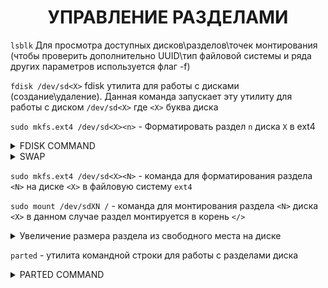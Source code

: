 <div align="center">

# УПРАВЛЕНИЕ РАЗДЕЛАМИ

</div>
  
`lsblk` Для просмотра доступных дисков\разделов\точек монтирования (чтобы проверить дополнительно UUID\тип файловой системы и ряда других параметров используется флаг -f)

`fdisk /dev/sd<X>` fdisk утилита для работы с дисками (создание\удаление). Данная команда запускает эту утилиту для работы с диском `/dev/sd<X>` где `<X>` буква диска

`sudo mkfs.ext4 /dev/sd<X><n>` - Форматировать раздел `n` диска `X` в ext4

<details>
  <summary>FDISK COMMAND</summary>

- l: Выводит список всех дисков и их разделов.
- p: Показать таблицу разделов для выбранного диска.
- m: Показать справку для утилиты fdisk.
- u: Показывает размеры разделов в секторах, а не в байтах.
- s: Выводит размер выбранного раздела в килобайтах.
- n: Создает новый раздел.
- t: Изменяет тип выбранного раздела.
- d: Удаляет выбранный раздел.
- v: Выводит подробную информацию о диске и разделах.
- h: Выводит справку о доступных ключах командной строки.
- w: Сохранить изменения и выйти из утилиты fdisk.
- q: Выйти из утилиты fdisk без сохранения изменений.

</details>

<details>
  <summary>SWAP</summary>

> Хорошим тоном будет - создать отдельный раздел под SWAP размером либо RAM x2, либо 1к1, но кто я такой чтобы говорить как нужно делать

`free -h` - посмотреть информацию о swap/ram
`swapon --show` - информация по текущему swap

<details>
  <summary>Создание SWAP целиком из логического раздела диска</summary>

1. `sudo mkswap /dev/sdXN` создание раздела под SWAP
2. После создания его необходимо указать в /etc/fstab по UUID
  - `lsblk -f` - этой командой смотрим UUID у раздела SWAP
  -  `sudo nano /etc/fstab` - в fstab добавляем строчку
```
UUID=a9fa39fe-93a8-44eb-9520-e21a308993e7 /path/to/mount      none    swap    sw      0       0
```
3. `sudo swapon -a` применяет изменения для SWAP

</details>

<details>
  <summary>Создание SWAP из выделенного места на логическом диске</summary>

1. `sudo dd if=/dev/zero of=/swapfile bs=1G count=10` - создает файл swapfile в корне, размером 10Gb (10 блоков по 1 Gb)
    - `sudo fallocate -l 1G /swapfile` - альтернативный вариант создания swap файла swapfile размером 1Gb в корне диска
2. `sudo chmod 600 /swapfile` - выставить права для свап файла
3. `sudo mkswap /swapfile` - инициализация swap файла
4. `sudo swapon /swapfile` - включение свап файла
5. В /etc/fstab заполняем строку
```
/swapfile  none  swap  sw  0  0
```

</details>

</details>

`sudo mkfs.ext4 /dev/sd<X><N>` - команда для форматирования раздела `<N>` на диске `<X>` в файловую систему `ext4`

`sudo mount /dev/sdXN /` - команда для монтирования раздела `<N>` диска `<X>` в данном случае раздел монтируется в корень `</>`

<details>
  <summary>Увеличение размера раздела из свободного места на диске</summary>

1. `echo 1 > /sys/block/<disk>/device/rescan`  пересканирования SCSI-устройства `/dev/<disk>` (Такая команда может быть полезной, если, например, вы только что изменили размер диска виртуальной машины или добавили новое физическое SCSI-устройство, и хотите, чтобы система увидела
   изменения без необходимости перезагружать сервер)

```
sudo sh -c 'echo 1 > /sys/block/<disk>/device/rescan'
```

3. `sudo growpart /dev/<disk> <disk_part>` Увеличивает раздел `<disk_parted>` на свободное место диска `/dev/<disk>`
4. `sudo resize2fs /dev/<disk_part>` Изменяет размер файловой системы раздела на доступное неразмеченное место

</details>

`parted` - утилита командной строки для работы с разделами диска

<details>
  <summary>PARTED COMMAND</summary>

- mklabel / mkl - создать новую таблицу разделов на диске.
- mkpart / mkp - создать новый раздел на диске.
- rm - удалить указанный раздел.
- resizepart / rsp - изменить размер указанного раздела.
- print / p - вывести информацию о разделах на диске.
- set - установить значение для флага раздела.
- help / h - вывести справку по командам parted.
- quit / q - выйти из утилиты parted.

</details>
